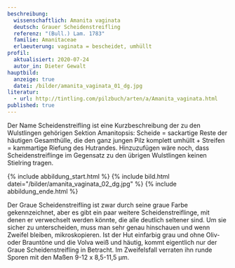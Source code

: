 ```yaml
---
beschreibung:
  wissenschaftlich: Amanita vaginata
  deutsch: Grauer Scheidenstreifling
  referenz: "(Bull.) Lam. 1783"
  familie: Amanitaceae
  erlaeuterung: vaginata = bescheidet, umhüllt
profil:
  aktualisiert: 2020-07-24
  autor_in: Dieter Gewalt
hauptbild:
  anzeige: true
  datei: /bilder/amanita_vaginata_01_dg.jpg
literatur:
  - url: http://tintling.com/pilzbuch/arten/a/Amanita_vaginata.html
published: true
---
```


Der Name Scheidenstreifling ist eine Kurzbeschreibung der zu den Wulstlingen gehörigen Sektion Amanitopsis: Scheide = sackartige Reste der häutigen Gesamthülle, die den ganz jungen Pilz komplett umhüllt + Streifen = kammartige Riefung des Hutrandes. Hinzuzufügen wäre noch, dass Scheidenstreiflinge im Gegensatz zu den übrigen Wulstlingen keinen Stielring tragen.

{% include abbildung_start.html %}
{% include bild.html datei="/bilder/amanita_vaginata_02_dg.jpg" %}
{% include abbildung_ende.html %}

Der Graue Scheidenstreifling ist zwar durch seine graue Farbe gekennzeichnet, aber es gibt ein paar weitere Scheidenstreiflinge, mit denen er verwechselt werden könnte, die alle deutlich seltener sind. Um sie sicher zu unterscheiden, muss man sehr genau hinschauen und wenn Zweifel bleiben, mikroskopieren. Ist der Hut einfarbig grau und ohne Oliv- oder Brauntöne und die Volva weiß und häutig, kommt eigentlich nur der Graue Scheidenstreifling in Betracht. Im Zweifelsfall verraten ihn runde Sporen mit den Maßen 9-12 x 8,5-11,5 µm.

